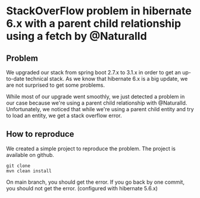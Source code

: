 # StackOverFlow problem in hibernate 6.x with a parent child relationship using a fetch by @NaturalId

## Problem

We upgraded our stack from spring boot 2.7.x to 3.1.x in order to get an up-to-date technical stack.
As we know that hibernate 6.x is a big update, we are not surprised to get some problems.

While most of our upgrade went smoothly, we just detected a problem in our case because we're using a parent child
relationship with @NaturalId. Unfortunately, we noticed that while we're using a parent child entity and try to load an entity,
we get a stack overflow error.

## How to reproduce

We created a simple project to reproduce the problem. The project is available on github.

```shell
git clone 
mvn clean install
```

On main branch, you should get the error. If you go back by one commit, you should not get the error. (configured with
hibernate 5.6.x)

